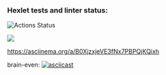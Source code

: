 ### Hexlet tests and linter status:
![Actions Status](/workflows/hexlet-check/badge.svg)

<a href="https://codeclimate.com/github/codeclimate/codeclimate/maintainability"><img src="https://api.codeclimate.com/v1/badges/a99a88d28ad37a79dbf6/maintainability" /></a>

https://asciinema.org/a/B0XjzxjeVE3fNx7PBPQjKQixh

brain-even:
[![asciicast](https://asciinema.org/a/mJc2PJHD4ZlfJRUyxEbKR5Xz5.svg)](https://asciinema.org/a/mJc2PJHD4ZlfJRUyxEbKR5Xz5)